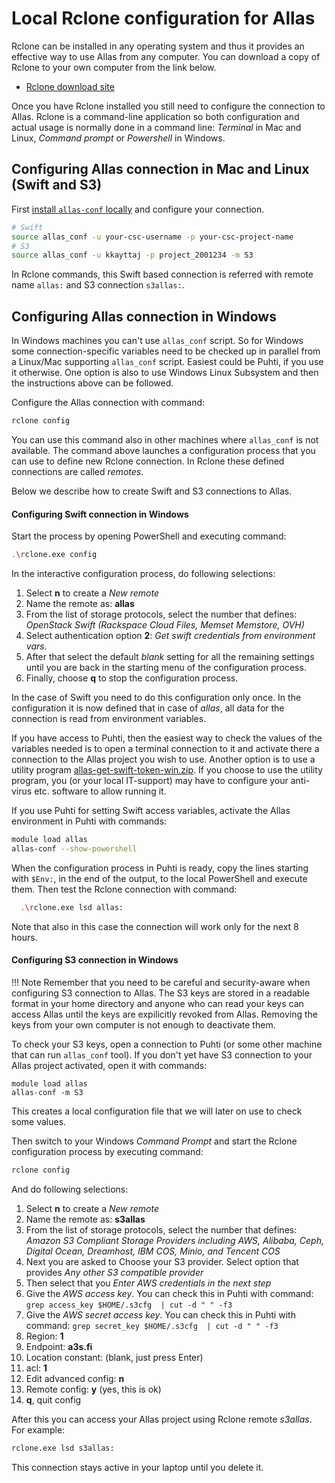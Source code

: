 # Local Rclone configuration for Allas

Rclone can be installed in any operating system and thus it provides an effective way 
to use Allas from any computer. You can download a copy of Rclone to your own computer 
from the link below.

* [Rclone download site](https://rclone.org/downloads/)

Once you have Rclone installed you still need to configure the connection to Allas. Rclone is a 
command-line application so both configuration and actual usage is normally done in a command 
line: _Terminal_ in Mac and Linux, _Command prompt_ or _Powershell_ in Windows.

## Configuring Allas connection in Mac and Linux (Swift and S3)

First [install `allas-conf` locally](allas-conf.md#allas-conf-installation) and configure your connection.

```bash
# Swift
source allas_conf -u your-csc-username -p your-csc-project-name
# S3
source allas_conf -u kkayttaj -p project_2001234 -m S3
```

In Rclone commands, this Swift based connection is referred with remote name `allas:` and S3 connection `s3allas:`. 

## Configuring Allas connection in Windows 

In Windows machines you can't use `allas_conf` script. So for Windows some connection-specific variables need to be checked up in parallel from a Linux/Mac supporting `allas_conf` script. Easiest could be Puhti, if you use it otherwise. One option is also to use Windows Linux Subsystem and then the instructions above can be followed.

Configure the Allas connection with command:

```bash
rclone config
```

You can use this command also in other machines where `allas_conf` is not available.
The command above launches a configuration process that you can use to define new Rclone 
connection. In Rclone these defined connections are called _remotes_. 

Below we describe how to create Swift and S3 connections to Allas.

#### Configuring Swift connection in Windows

Start the process by opening PowerShell and executing command:

```bash
.\rclone.exe config
```

In the interactive configuration process, do following selections:

1. Select **n** to create a _New remote_
2. Name the remote as: **allas**
3. From the list of storage protocols, select the number that defines:
_OpenStack Swift (Rackspace Cloud Files, Memset Memstore, OVH)_
4. Select authentication option **2**: _Get swift credentials from environment vars._
5. After that select the default _blank_ setting for all the remaining settings until you are back in the starting menu of the configuration process. 
6. Finally, choose **q** to stop the configuration process.
 
In the case of Swift you need to do this configuration only once. In the configuration 
it is now defined that in case of _allas_, all data for the connection is read from environment variables.

If you have access to Puhti, then the easiest way to check the values of the variables needed is to open a terminal connection to it and activate there a connection to the Allas project you wish to use. Another option is to use a utility program [allas-get-swift-token-win.zip](https://github.com/CSCfi/allas-get-swift-token/releases/download/v1.0.0/allas-get-swift-token-win.zip). If you choose to use the utility program, you (or your local IT-support) may have to configure your anti-virus etc. software to allow running it.

If you use Puhti for setting Swift access variables, activate the Allas environment in Puhti with commands:

```bash
module load allas
allas-conf --show-powershell
```

When the configuration process in Puhti is ready, copy the lines starting with `$Env:`, in the end of the output, to the local PowerShell and execute them. Then test the Rclone connection with command:

```bash
  .\rclone.exe lsd allas:
```

Note that also in this case the connection will work only for the next 8 hours.

#### Configuring S3 connection in Windows

!!! Note
    Remember that you need to be careful and security-aware when configuring S3 connection to Allas. The S3 keys are stored in a readable format in your home directory and anyone who can read your keys can access Allas until the keys are expilicitly revoked from Allas. Removing the keys from your own computer is not enough to deactivate them.

To check your S3 keys, open a connection to Puhti (or some other machine that can run `allas_conf` tool). If you don't yet have S3 connection to your Allas project activated, open it with commands:

```
module load allas
allas-conf -m S3
```

This creates a local configuration file that we will later on use to check some values.

Then switch to your Windows _Command Prompt_ and start the Rclone configuration process by executing command:

```bash
rclone config
```

And do following selections:

   1. Select **n** to create a _New remote_
   2. Name the remote as: **s3allas**
   3. From the list of storage protocols, select the number that defines: _Amazon S3 Compliant Storage Providers including AWS, Alibaba, Ceph, Digital Ocean, Dreamhost, IBM COS, Minio, and Tencent COS_
   4. Next you are asked to Choose your S3 provider. Select option that provides _Any other S3 compatible provider_
   5. Then select that you _Enter AWS credentials in the next step_ 
   6. Give the _AWS access key_. You can check this in Puhti with command: 
   `grep access_key $HOME/.s3cfg  | cut -d " " -f3`
   7. Give the _AWS secret access key_. You can check this in Puhti with command: 
   `grep secret_key $HOME/.s3cfg  | cut -d " " -f3`
   8. Region: **1**
   9. Endpoint: **a3s.fi**
   10. Location constant: (blank, just press Enter)
   11. acl: **1**
   12. Edit advanced config: **n**
   13. Remote config: **y** (yes, this is ok)
   14. **q**, quit config
 
After this you can access your Allas project using Rclone remote _s3allas_. For example:

```bash
rclone.exe lsd s3allas:
```

This connection stays active in your laptop until you delete it.
